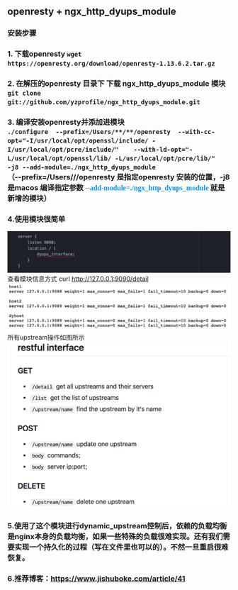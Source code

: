 ## openresty + ngx_http_dyups_module

### 安装步骤

### 1. 下载openresty ```wget https://openresty.org/download/openresty-1.13.6.2.tar.gz```

### 2. 在解压的openresty 目录下 下载 ngx_http_dyups_module 模块 </br>```git clone git://github.com/yzprofile/ngx_http_dyups_module.git```

### 3. 编译安装openresty并添加进模块</br> ```./configure  --prefix=/Users/**/**/openresty  --with-cc-opt="-I/usr/local/opt/openssl/include/ -I/usr/local/opt/pcre/include/"    --with-ld-opt="-L/usr/local/opt/openssl/lib/ -L/usr/local/opt/pcre/lib/"    -j8 --add-module=./ngx_http_dyups_module```</br>（--prefix=/Users/**/**/openresty 是指定openresty 安装的位置，-j8 是macos 编译指定参数 <font color=#0099ff size=3 face="黑体">--add-module=./ngx_http_dyups_module</font> 就是新增的模块）

### 4.使用模块很简单 
![](https://github.com/StriveStruggleYou/openresty_collection/blob/master/dynamic_upstream/openresty%2Bngx_http_dyups_module/data/97828263-5a34-4b09-bcbd-352f78e5db90.png)
</br>
查看模块信息方式 curl http://127.0.0.1:9090/detail
![](https://github.com/StriveStruggleYou/openresty_collection/blob/master/dynamic_upstream/openresty%2Bngx_http_dyups_module/data/65f52d87-b3aa-4d40-850f-c43ed3b0fc36.png)
所有upstream操作如图所示
![](https://github.com/StriveStruggleYou/openresty_collection/blob/master/dynamic_upstream/openresty%2Bngx_http_dyups_module/data/9c9987f9-77cf-42c5-9a82-66cfe3eb3347.png)

### 5.使用了这个模块进行dynamic_upstream控制后，依赖的负载均衡是nginx本身的负载均衡，如果一些特殊的负载很难实现。还有我们需要实现一个持久化的过程（写在文件里也可以的）。不然一旦重启很难恢复。

### 6.推荐博客：https://www.jishuboke.com/article/41

